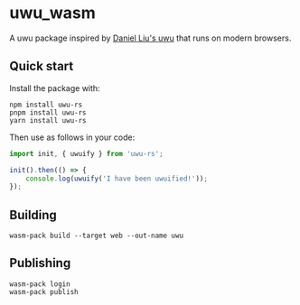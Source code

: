 # uwu_wasm

A uwu package inspired by [Daniel Liu's uwu](https://github.com/Daniel-Liu-c0deb0t/uwu) that runs on modern browsers.

## Quick start

Install the package with:

```shell
npm install uwu-rs
pnpm install uwu-rs
yarn install uwu-rs
```

Then use as follows in your code:

```javascript
import init, { uwuify } from 'uwu-rs';

init().then(() => {
    console.log(uwuify('I have been uwuified!'));
});
```

## Building

```shell
wasm-pack build --target web --out-name uwu
```

## Publishing

```shell
wasm-pack login
wasm-pack publish
```
